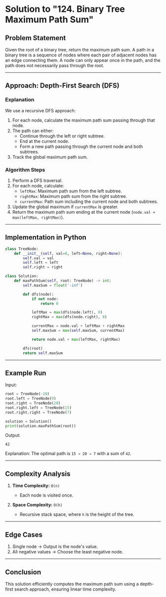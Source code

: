 # Solution to "124. Binary Tree Maximum Path Sum"

## Problem Statement

Given the root of a binary tree, return the maximum path sum. A path in a binary tree is a sequence of nodes where each pair of adjacent nodes has an edge connecting them. A node can only appear once in the path, and the path does not necessarily pass through the root.

---

## Approach: Depth-First Search (DFS)

### Explanation

We use a recursive DFS approach:

1. For each node, calculate the maximum path sum passing through that node.
2. The path can either:
    - Continue through the left or right subtree.
    - End at the current node.
    - Form a new path passing through the current node and both subtrees.
3. Track the global maximum path sum.

### Algorithm Steps

1. Perform a DFS traversal.
2. For each node, calculate:
    - `leftMax`: Maximum path sum from the left subtree.
    - `rightMax`: Maximum path sum from the right subtree.
    - `currentMax`: Path sum including the current node and both subtrees.
3. Update the global maximum if `currentMax` is greater.
4. Return the maximum path sum ending at the current node (`node.val + max(leftMax, rightMax)`).

---

## Implementation in Python

```python
class TreeNode:
    def __init__(self, val=0, left=None, right=None):
        self.val = val
        self.left = left
        self.right = right

class Solution:
    def maxPathSum(self, root: TreeNode) -> int:
        self.maxSum = float('-inf')

        def dfs(node):
            if not node:
                return 0

            leftMax = max(dfs(node.left), 0)
            rightMax = max(dfs(node.right), 0)

            currentMax = node.val + leftMax + rightMax
            self.maxSum = max(self.maxSum, currentMax)

            return node.val + max(leftMax, rightMax)

        dfs(root)
        return self.maxSum
```

---

## Example Run

Input:

```python
root = TreeNode(-10)
root.left = TreeNode(9)
root.right = TreeNode(20)
root.right.left = TreeNode(15)
root.right.right = TreeNode(7)

solution = Solution()
print(solution.maxPathSum(root))
```

Output:

```
42
```

Explanation: The optimal path is `15 → 20 → 7` with a sum of `42`.

---

## Complexity Analysis

1. **Time Complexity:** `O(n)`
    
    - Each node is visited once.
2. **Space Complexity:** `O(h)`
    
    - Recursive stack space, where `h` is the height of the tree.

---

## Edge Cases

1. Single node → Output is the node's value.
2. All negative values → Choose the least negative node.

---

## Conclusion

This solution efficiently computes the maximum path sum using a depth-first search approach, ensuring linear time complexity.